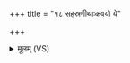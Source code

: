 +++
title = "१८ सहस्रणीथाःकवयो ये"

+++
<details><summary>मूलम् (VS)</summary>

स॒हस्र॑णीथाःक॒वयो॒ ये गो॑पा॒यन्ति॒ सूर्य॑म्।  
ऋषी॒न्तप॑स्वतो यम तपो॒जाँ अपि॑ गच्छतात्॥
</details>